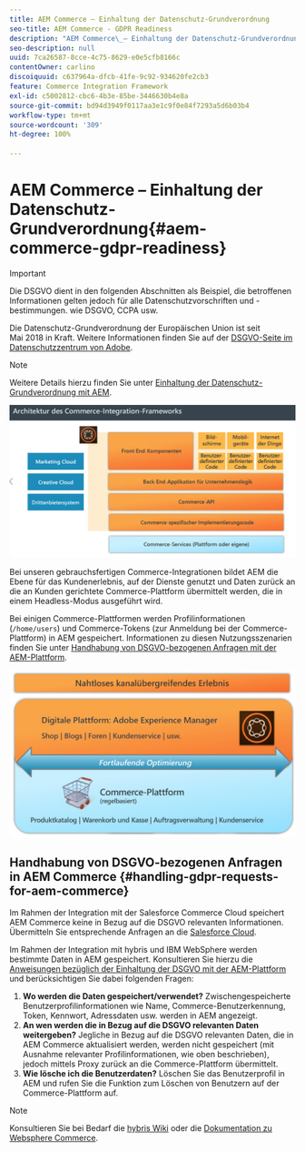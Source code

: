 ```yaml
---
title: AEM Commerce – Einhaltung der Datenschutz-Grundverordnung
seo-title: AEM Commerce - GDPR Readiness
description: "AEM Commerce\_– Einhaltung der Datenschutz-Grundverordnung"
seo-description: null
uuid: 7ca26587-8cce-4c75-8629-e0e5cfb8166c
contentOwner: carlino
discoiquuid: c637964a-dfcb-41fe-9c92-934620fe2cb3
feature: Commerce Integration Framework
exl-id: c5002812-cbc6-4b3e-85be-3446630b4e8a
source-git-commit: bd94d3949f0117aa3e1c9f0e84f7293a5d6b03b4
workflow-type: tm+mt
source-wordcount: '309'
ht-degree: 100%

---
```


# AEM Commerce – Einhaltung der Datenschutz-Grundverordnung{#aem-commerce-gdpr-readiness}

>[!IMPORTANT]
>
>Die DSGVO dient in den folgenden Abschnitten als Beispiel, die betroffenen Informationen gelten jedoch für alle Datenschutzvorschriften und -bestimmungen. wie DSGVO, CCPA usw.

Die Datenschutz-Grundverordnung der Europäischen Union ist seit Mai 2018 in Kraft. Weitere Informationen finden Sie auf der [DSGVO-Seite im Datenschutzzentrum von Adobe](https://www.adobe.com/de/privacy/general-data-protection-regulation.html).

>[!NOTE]
>
>Weitere Details hierzu finden Sie unter [Einhaltung der Datenschutz-Grundverordnung mit AEM](/help/managing/data-protection-and-privacy.md).

![screen_shot_2018-03-22at111606](assets/screen_shot_2018-03-22at111606.jpg)

Bei unseren gebrauchsfertigen Commerce-Integrationen bildet AEM die Ebene für das Kundenerlebnis, auf der Dienste genutzt und Daten zurück an die an Kunden gerichtete Commerce-Plattform übermittelt werden, die in einem Headless-Modus ausgeführt wird.

Bei einigen Commerce-Plattformen werden Profilinformationen (`/home/users`) und Commerce-Tokens (zur Anmeldung bei der Commerce-Plattform) in AEM gespeichert. Informationen zu diesen Nutzungsszenarien finden Sie unter [Handhabung von DSGVO-bezogenen Anfragen mit der AEM-Plattform](/help/sites-administering/handling-gdpr-requests-for-aem-platform.md).

![screen_shot_2018-03-22at111621](assets/screen_shot_2018-03-22at111621.jpg)

## Handhabung von DSGVO-bezogenen Anfragen in AEM Commerce {#handling-gdpr-requests-for-aem-commerce}

Im Rahmen der Integration mit der Salesforce Commerce Cloud speichert AEM Commerce keine in Bezug auf die DSGVO relevanten Informationen. Übermitteln Sie entsprechende Anfragen an die [Salesforce Cloud](https://documentation.demandware.com/).

Im Rahmen der Integration mit hybris und IBM WebSphere werden bestimmte Daten in AEM gespeichert. Konsultieren Sie hierzu die [Anweisungen bezüglich der Einhaltung der DSGVO mit der AEM-Plattform](/help/sites-administering/handling-gdpr-requests-for-aem-platform.md) und berücksichtigen Sie dabei folgenden Fragen:

1. **Wo werden die Daten gespeichert/verwendet?** Zwischengespeicherte Benutzerprofilinformationen wie Name, Commerce-Benutzerkennung, Token, Kennwort, Adressdaten usw. werden in AEM angezeigt.
1. **An wen werden die in Bezug auf die DSGVO relevanten Daten weitergeben?** Jegliche in Bezug auf die DSGVO relevanten Daten, die in AEM Commerce aktualisiert werden, werden nicht gespeichert (mit Ausnahme relevanter Profilinformationen, wie oben beschrieben), jedoch mittels Proxy zurück an die Commerce-Plattform übermittelt.
1. **Wie lösche ich die Benutzerdaten?** Löschen Sie das Benutzerprofil in AEM und rufen Sie die Funktion zum Löschen von Benutzern auf der Commerce-Plattform auf.

>[!NOTE]
>
>Konsultieren Sie bei Bedarf die [hybris Wiki](https://wiki.hybris.com/) oder die [Dokumentation zu Websphere Commerce](https://www-01.ibm.com/support/docview.wss?uid=swg27036450).
